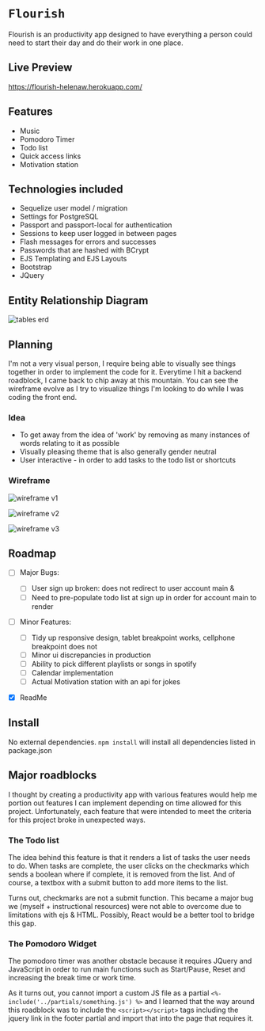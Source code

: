 # `Flourish`

Flourish is an productivity app designed to have everything a person could need to start their day and do their work in one place.

## Live Preview
https://flourish-helenaw.herokuapp.com/

## Features
* Music
* Pomodoro Timer
* Todo list
* Quick access links
* Motivation station

## Technologies included
* Sequelize user model / migration
* Settings for PostgreSQL
* Passport and passport-local for authentication
* Sessions to keep user logged in between pages
* Flash messages for errors and successes
* Passwords that are hashed with BCrypt
* EJS Templating and EJS Layouts
* Bootstrap
* JQuery

## Entity Relationship Diagram
![tables erd](https://user-images.githubusercontent.com/86327883/193395538-d357cd1e-35bf-42cd-95ef-50d995c4ec06.png)

## Planning
I'm not a very visual person, I require being able to visually see things together in order to implement the code for it. Everytime I hit a backend roadblock, I came back to chip away at this mountain. You can see the wireframe evolve as I try to visualize things I'm looking to do while I was coding the front end.

### Idea
* To get away from the idea of 'work' by removing as many instances of words relating to it as possible
* Visually pleasing theme that is also generally gender neutral
* User interactive - in order to add tasks to the todo list or shortcuts

### Wireframe
![wireframe v1](https://user-images.githubusercontent.com/86327883/193395641-c14fd4a2-f0ae-4ea9-9af7-fee56ba01ce4.png)

![wireframe v2](https://user-images.githubusercontent.com/86327883/193395688-7db7055b-f56e-4f15-8834-f95281d9feda.png)

![wireframe v3](https://user-images.githubusercontent.com/86327883/193395730-eab3eebd-7cfb-40e9-9bb9-3ff59200e1b5.png)


## Roadmap
- [ ] Major Bugs: 
    - [ ] User sign up broken: does not redirect to user account main &
    - [ ] Need to pre-populate todo list at sign up in order for account main to render

- [ ] Minor Features:
    - [ ] Tidy up responsive design, tablet breakpoint works, cellphone breakpoint does not
    - [ ] Minor ui discrepancies in production
    - [ ] Ability to pick different playlists or songs in spotify
    - [ ] Calendar implementation
    - [ ] Actual Motivation station with an api for jokes
   
- [x] ReadMe


## Install
No external dependencies. `npm install` will install all dependencies listed in package.json


## Major roadblocks
I thought by creating a productivity app with various features would help me portion out features I can implement depending on time allowed for this project. Unfortunately, each feature that were intended to meet the criteria for this project broke in unexpected ways. 

### The Todo list
The idea behind this feature is that it renders a list of tasks the user needs to do. When tasks are complete, the user clicks on the checkmarks which sends a boolean where if complete, it is removed from the list. And of course, a textbox with a submit button to add more items to the list. 

Turns out, checkmarks are not a submit function. This became a major bug we (myself + instructional resources) were not able to overcome due to limitations with ejs & HTML. Possibly, React would be a better tool to bridge this gap. 

### The Pomodoro Widget
The pomodoro timer was another obstacle because it requires JQuery and JavaScript in order to run main functions such as Start/Pause, Reset and increasing the break time or work time. 

As it turns out, you cannot import a custom JS file as a partial `<%- include('../partials/something.js') %>` and I learned that the way around this roadblock was to include the `<script></script>` tags including the jquery link in the footer partial and import that into the page that requires it. 
